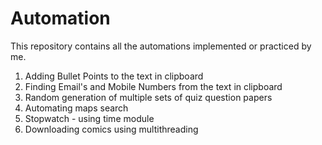 # Automation

This repository contains all the automations implemented or practiced by me.
1. Adding Bullet Points to the text in clipboard
2. Finding Email's and Mobile Numbers from the text in clipboard
3. Random generation of multiple sets of quiz question papers
4. Automating maps search
5. Stopwatch - using time module
6. Downloading comics using multithreading
